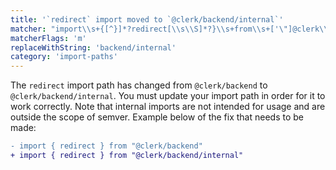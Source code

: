 ```yaml
---
title: '`redirect` import moved to `@clerk/backend/internal`'
matcher: "import\\s+{[^}]*?redirect[\\s\\S]*?}\\s+from\\s+['\"]@clerk\\/(backend)(?!\/internal)['\"]"
matcherFlags: 'm'
replaceWithString: 'backend/internal'
category: 'import-paths'
---
```


The `redirect` import path has changed from `@clerk/backend` to `@clerk/backend/internal`. You must update your import path in order for it to work correctly. Note that internal imports are not intended for usage and are outside the scope of semver. Example below of the fix that needs to be made:

```diff
- import { redirect } from "@clerk/backend"
+ import { redirect } from "@clerk/backend/internal"
```
